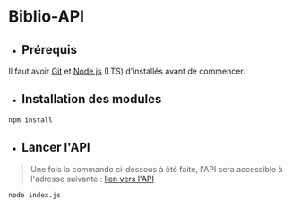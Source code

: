 # Biblio-API

- ## Prérequis
Il faut avoir [Git](https://git-scm.com/downloads) et [Node.js](https://nodejs.org/en/download) (LTS) d'installés avant de commencer.

- ## Installation des modules
```
npm install
```

- ## Lancer l'API
> Une fois la commande ci-dessous à été faite, l'API sera accessible à l'adresse suivante : [lien vers l'API](http:localhost:3000)
```
node index.js
```
